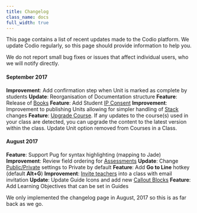 ```yaml
---
title: Changelog
class_name: docs
full_width: true
---
```


This page contains a list of recent updates made to the Codio platform. We update Codio regularly, so this page should provide information to help you.

We do not report small bug fixes or issues that affect individual users, who we will notify directly.

#### September 2017
**Improvement**: Add confirmation step when Unit is marked as complete by students
**Update**: Reorganisation of Documentation structure
**Feature**: Release of [Books](/docs/content/authoring/books/)
**Feature**: Add Student [IP Consent](/docs/dashboard/account/consent)
**Improvement**: Improvement to publishing Units allowing for simpler handling of [Stack](/docs/project/stacks/stack-overview) changes
**Feature**: [Upgrade Course](/docs/classes/unitmanagement/upgradecourse). If any updates to the course(s) used in your class are detected, you can upgrade the content to the latest version within the class. Update Unit option removed from Courses in a Class.

#### August 2017
**Feature**: Support Pug for syntax highlighting (mapping to Jade)
**Improvement**: Review field ordering for [Assessments](/docs/content/authoring/assessments)
**Update**: Change [Public/Private](/docs/dashboard/create/public_private) settings to Private by default
**Feature**: Add **Go to Line** hotkey (default **Alt+G**)
**Improvement**: [Invite teachers](/docs/classes/classmanagement/addteachers) into a class with email invitation
**Update**: Update Guide Icons and add new [Callout Blocks](/docs/content/authoring/page-edit/edit)
**Feature**: Add Learning Objectives that can be set in Guides
 
We only implemented the changelog page in August, 2017 so this is as far back as we go.
